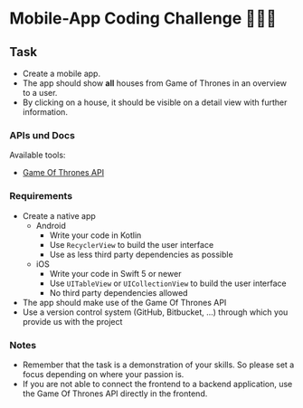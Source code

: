 # Mobile-App Coding Challenge 👨🏼‍💻

## Task

- Create a mobile app.
- The app should show **all** houses from Game of Thrones in an overview to a user.
- By clicking on a house, it should be visible on a detail view with further information.

### APIs und Docs

Available tools:

- [Game Of Thrones API](https://anapioficeandfire.com)

### Requirements

- Create a native app
  - Android
    - Write your code in Kotlin
    - Use `RecyclerView` to build the user interface
    - Use as less third party dependencies as possible
  - iOS
    - Write your code in Swift 5 or newer
    - Use `UITableView` or `UICollectionView` to build the user interface
    - No third party dependencies allowed
- The app should make use of the Game Of Thrones API
- Use a version control system (GitHub, Bitbucket, ...) through which you provide us with the project

### Notes

- Remember that the task is a demonstration of your skills. So please set a focus depending on where your passion is.
- If you are not able to connect the frontend to a backend application, use the Game Of Thrones API directly in the frontend.
